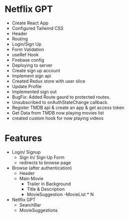 # Netflix GPT

- Create React App
- Configured Tailwind CSS
- Header
- Routing
- Login/Sign Up
- Form Validation
- useRef Hook
- Firebase config
- Deploying to server
- Create sign up account
- Implement sign api
- Created Redux store with user slice
- Update Profile
- Implemented sign out
- BugFix: Added Route gaurd to protected routes.
- Unsubscribed to onAuthStateChange callback.
- Register TMDB api & create an app & get access token
- Get Data from TMDB now playing movies list
- created custom hook for now playing videos

# Features

- Login/ Signup
  - Sign In/ Sign Up Form
  - redirects to browse page
- Browse (after authentication)
  - Header
  - Main Movie
    - Trailer in Background
    - Title & Description
    - MovieSuggestion
      -MovieList \* N
- Netflix GPT
  - SearchBar
  - MovieSuggestions
